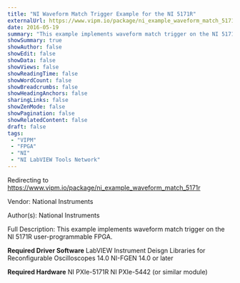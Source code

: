 ```yaml
---
title: "NI Waveform Match Trigger Example for the NI 5171R"
externalUrl: https://www.vipm.io/package/ni_example_waveform_match_5171r
date: 2016-05-19
summary: "This example implements waveform match trigger on the NI 5171R user-programmable FPGA."
showSummary: true
showAuthor: false
showEdit: false
showData: false
showViews: false
showReadingTime: false
showWordCount: false
showBreadcrumbs: false
showHeadingAnchors: false
sharingLinks: false
showZenMode: false
showPagination: false
showRelatedContent: false
draft: false
tags:
 - "VIPM"
 - "FPGA"
 - "NI"
 - "NI LabVIEW Tools Network"
---
```


Redirecting to https://www.vipm.io/package/ni_example_waveform_match_5171r

Vendor: National Instruments

Author(s): National Instruments
 
Full Description:
This example implements waveform match trigger on the NI 5171R user-programmable FPGA.

**Required Driver Software**
LabVIEW Instrument Deisgn Libraries for Reconfigurable Oscilloscopes 14.0
NI-FGEN 14.0 or later

**Required Hardware**
NI PXIe-5171R
NI PXIe-5442 (or similar module)